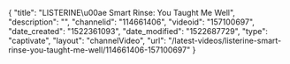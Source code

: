 {
    "title": "LISTERINE\u00ae Smart Rinse: You Taught Me Well",
    "description": "",
    "channelid": "114661406",
    "videoid": "157100697",
    "date_created": "1522361093",
    "date_modified": "1522687729",
    "type": "captivate",
    "layout": "channelVideo",
    "url": "\/latest-videos\/listerine-smart-rinse-you-taught-me-well\/114661406-157100697"
}